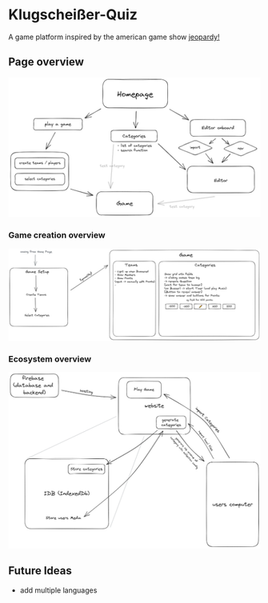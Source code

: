 # Klugscheißer-Quiz

A game platform inspired by the american game show [jeopardy!](https://www.jeopardy.com/)

## Page overview

![Diagram of the pages this website offeres](pageDiagram.excalidraw.png)

### Game creation overview

![Diagram of the game creation progress](gameDiagram.excalidraw.png)

### Ecosystem overview

![Diagram of the ecosystem (server and client)](ecosystem.excalidraw.png)

## Future Ideas

- add multiple languages
